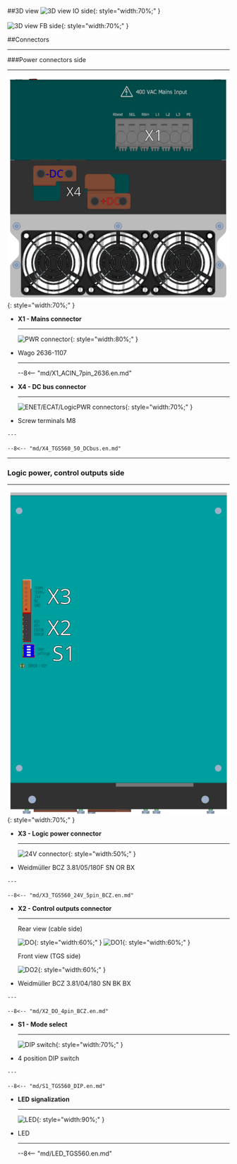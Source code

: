 ##3D view
![3D view IO side](../img/IOside.svg){: style="width:70%;" }
<br>
<br>
![3D view FB side](../img/MotSide.svg){: style="width:70%;" }

##Connectors
___
###Power connectors side
___

![PWR connections](../../../../source/img/TGS-560-50_100_PWR.webp){: style="width:70%;" }


<div class="grid cards" markdown>

-   **X1 - Mains connector**

    ---
	
	![PWR connector](../../../../source/img/2636-1107.webp){: style="width:80%;" }

-   Wago 2636-1107

	---
	
	--8<-- "md/X1_ACIN_7pin_2636.en.md"

-   **X4 - DC bus connector**

    ---
	![ENET/ECAT/LogicPWR connectors](../../../../source/img/D560DCbusCon.svg){: style="width:70%;" }

-    Screw terminals M8

	---

	--8<-- "md/X4_TGS560_50_DCbus.en.md"

</div>
  
___
### Logic power, control outputs side
___

![Motor/Feedback connectors](../../../../source/img/TGS-560-50_100_Topside.webp){: style="width:70%;" }

<div class="grid cards" markdown>

-   **X3 - Logic power connector**

    ---
	
	![24V connector](../../../../source/img/1941040000.webp){: style="width:50%;" }

-    Weidmüller BCZ 3.81/05/180F SN OR BX

    ---

	--8<-- "md/X3_TGS560_24V_5pin_BCZ.en.md"


-   **X2 - Control outputs connector**

    ---
		
	Rear view (cable side)
	
	![DO](../../../../source/img/1792970000_1.webp){: style="width:60%;" }
	![DO1](../../../../source/img/1792970000_2.webp){: style="width:60%;" }
		
	Front view (TGS side)
	
	![DO2](../../../../source/img/1792970000_3.webp){: style="width:60%;" }
	
-    Weidmüller BCZ 3.81/04/180 SN BK BX

    ---

	--8<-- "md/X2_DO_4pin_BCZ.en.md"
	
-   **S1 - Mode select**

    ---
	
	![DIP switch](../../../../source/img/DS03-254-04BE.webp){: style="width:70%;" }

-    4 position DIP switch

    ---

	--8<-- "md/S1_TGS560_DIP.en.md"

-   **LED signalization**

    ---
	
	![LED](../img/LED.webp){: style="width:90%;" }

-   LED 

    ---

	--8<-- "md/LED_TGS560.en.md"
	
</div>


